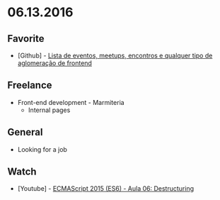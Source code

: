 # 06.13.2016

## Favorite

- \[Github\] - [Lista de eventos, meetups, encontros e qualquer tipo de aglomeração de frontend](https://github.com/frontendbr/eventos)


## Freelance

- Front-end development - Marmiteria
  - Internal pages
  

## General 

- Looking for a job


## Watch

- \[Youtube\] - [ECMAScript 2015 (ES6) - Aula 06: Destructuring](https://www.youtube.com/watch?v=9SKm-kGX4jM)
